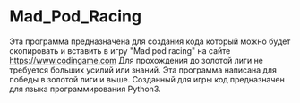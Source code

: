 # Mad_Pod_Racing
Эта программа предназначена для создания кода который можно будет скопировать и вставить в игру "Mad pod racing" на сайте https://www.codingame.com
Для прохождения до золотой лиги не требуется больших усилий или знаний. Эта программа написана для победы в золотой лиги и выше.
Созданный для игры код предназначен для языка программирования Python3.
